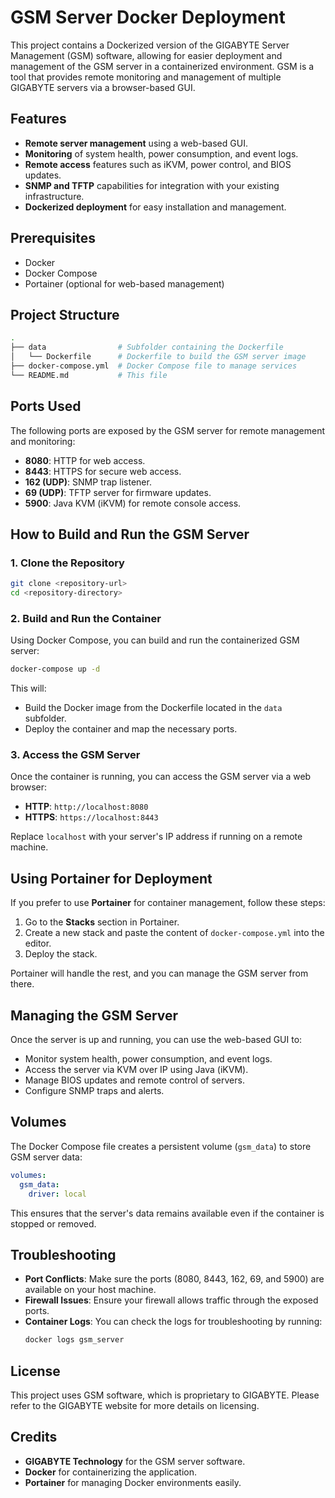 # GSM Server Docker Deployment

This project contains a Dockerized version of the GIGABYTE Server Management (GSM) software, allowing for easier deployment and management of the GSM server in a containerized environment. GSM is a tool that provides remote monitoring and management of multiple GIGABYTE servers via a browser-based GUI. 

## Features

- **Remote server management** using a web-based GUI.
- **Monitoring** of system health, power consumption, and event logs.
- **Remote access** features such as iKVM, power control, and BIOS updates.
- **SNMP and TFTP** capabilities for integration with your existing infrastructure.
- **Dockerized deployment** for easy installation and management.

## Prerequisites

- Docker
- Docker Compose
- Portainer (optional for web-based management)

## Project Structure

```bash
.
├── data                # Subfolder containing the Dockerfile
│   └── Dockerfile      # Dockerfile to build the GSM server image
├── docker-compose.yml  # Docker Compose file to manage services
└── README.md           # This file
```

## Ports Used

The following ports are exposed by the GSM server for remote management and monitoring:

- **8080**: HTTP for web access.
- **8443**: HTTPS for secure web access.
- **162 (UDP)**: SNMP trap listener.
- **69 (UDP)**: TFTP server for firmware updates.
- **5900**: Java KVM (iKVM) for remote console access.

## How to Build and Run the GSM Server

### 1. Clone the Repository

```bash
git clone <repository-url>
cd <repository-directory>
```

### 2. Build and Run the Container

Using Docker Compose, you can build and run the containerized GSM server:

```bash
docker-compose up -d
```

This will:
- Build the Docker image from the Dockerfile located in the `data` subfolder.
- Deploy the container and map the necessary ports.

### 3. Access the GSM Server

Once the container is running, you can access the GSM server via a web browser:

- **HTTP**: `http://localhost:8080`
- **HTTPS**: `https://localhost:8443`

Replace `localhost` with your server's IP address if running on a remote machine.

## Using Portainer for Deployment

If you prefer to use **Portainer** for container management, follow these steps:

1. Go to the **Stacks** section in Portainer.
2. Create a new stack and paste the content of `docker-compose.yml` into the editor.
3. Deploy the stack.

Portainer will handle the rest, and you can manage the GSM server from there.

## Managing the GSM Server

Once the server is up and running, you can use the web-based GUI to:

- Monitor system health, power consumption, and event logs.
- Access the server via KVM over IP using Java (iKVM).
- Manage BIOS updates and remote control of servers.
- Configure SNMP traps and alerts.

## Volumes

The Docker Compose file creates a persistent volume (`gsm_data`) to store GSM server data:

```yaml
volumes:
  gsm_data:
    driver: local
```

This ensures that the server's data remains available even if the container is stopped or removed.

## Troubleshooting

- **Port Conflicts**: Make sure the ports (8080, 8443, 162, 69, and 5900) are available on your host machine.
- **Firewall Issues**: Ensure your firewall allows traffic through the exposed ports.
- **Container Logs**: You can check the logs for troubleshooting by running:
  ```bash
  docker logs gsm_server
  ```

## License

This project uses GSM software, which is proprietary to GIGABYTE. Please refer to the GIGABYTE website for more details on licensing.

## Credits

- **GIGABYTE Technology** for the GSM server software.
- **Docker** for containerizing the application.
- **Portainer** for managing Docker environments easily.
